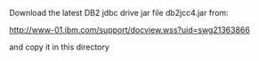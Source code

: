 

Download the latest DB2 jdbc drive jar file db2jcc4.jar from:

http://www-01.ibm.com/support/docview.wss?uid=swg21363866

and copy it in this directory
